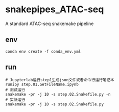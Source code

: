 # snakepipes_ATAC-seq
A standard ATAC-seq snakemake pipeline
## env
```shell
conda env create -f conda_env.yml
```
## run
```shell
# Jupyterlab运行step1生成json文件或者命令行运行笔记本
runipy step.01.GetFileName.ipynb
# 测试运行
snakemake -pr -j 10 -s step.02.Snakefile.py -n
# 实际运行
snakemake -pr -j 10 -s step.02.Snakefile.py
```
